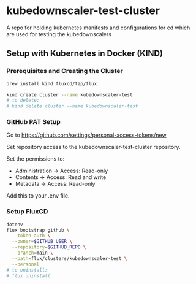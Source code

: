 # kubedownscaler-test-cluster

A repo for holding kubernetes manifests and configurations for cd which are used for testing the kubedownscalers

## Setup with Kubernetes in Docker (KIND)

### Prerequisites and Creating the Cluster

```bash
brew install kind fluxcd/tap/flux

kind create cluster --name kubedownscaler-test
# to delete:
# kind delete cluster --name kubedownscaler-test
```

### GitHub PAT Setup

Go to https://github.com/settings/personal-access-tokens/new

Set repository access to the kubedownscaler-test-cluster repository.

Set the permissions to:

- Administration -> Access: Read-only
- Contents -> Access: Read and write
- Metadata -> Access: Read-only

Add this to your .env file.

### Setup FluxCD

```bash
dotenv
flux bootstrap github \
  --token-auth \
  --owner=$GITHUB_USER \
  --repository=$GITHUB_REPO \
  --branch=main \
  --path=flux/clusters/kubedownscaler-test \
  --personal
# to uninstall:
# flux uninstall
```
